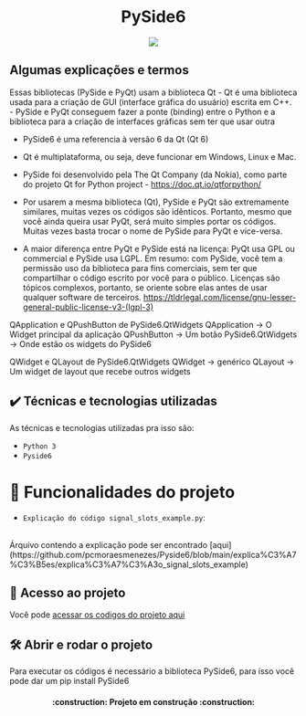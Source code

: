 <h1 align="center"> PySide6 </h1>
<p align="center">
<img loading="lazy" src="http://img.shields.io/static/v1?label=STATUS&message=EM%20DESENVOLVIMENTO&color=GREEN&style=for-the-badge"/>
</p>

<h2>Algumas explicações e termos </h2>
 Essas bibliotecas (PySide e PyQt) usam a biblioteca Qt
  - Qt é uma biblioteca usada para a criação de GUI (interface gráfica
    do usuário) escrita em C++.
    - PySide e PyQt conseguem fazer a ponte (binding) entre o Python e a
    biblioteca para a criação de interfaces gráficas sem ter que usar outra

  - PySide6 é uma referencia à versão 6 da Qt (Qt 6)
  - Qt é multiplataforma, ou seja, deve funcionar em Windows, Linux e Mac.

 - PySide foi desenvolvido pela The Qt Company (da Nokia), como parte do
    projeto Qt for Python project - https://doc.qt.io/qtforpython/
  - Por usarem a mesma biblioteca (Qt), PySide e PyQt são extremamente
    similares, muitas vezes os códigos são idênticos. Portanto, mesmo que você
    ainda queira usar PyQt, será muito simples portar os códigos. Muitas vezes
    basta trocar o nome de PySide para PyQt e vice-versa.
  - A maior diferença entre PyQt e PySide está na licença:
    PyQt usa GPL ou commercial e PySide usa LGPL.
    Em resumo: com PySide, você tem a permissão uso da biblioteca para fins
    comerciais, sem ter que compartilhar o código escrito por você para o
    público.
    Licenças são tópicos complexos, portanto, se oriente sobre elas
    antes de usar qualquer software de terceiros.
    https://tldrlegal.com/license/gnu-lesser-general-public-license-v3-(lgpl-3)

 QApplication e QPushButton de PySide6.QtWidgets
  QApplication -> O Widget principal da aplicação
  QPushButton -> Um botão
  PySide6.QtWidgets -> Onde estão os widgets do PySide6

 QWidget e QLayout de PySide6.QtWidgets
  QWidget -> genérico
  QLayout -> Um widget de layout que recebe outros widgets

## ✔️ Técnicas e tecnologias utilizadas

As técnicas e tecnologias utilizadas pra isso são:
- `Python 3`
- `Pyside6`
  
# :hammer: Funcionalidades do projeto
- `Explicação do código signal_slots_example.py`: 
<br>
Árquivo contendo a explicação pode ser encontrado [aqui](https://github.com/pcmoraesmenezes/Pyside6/blob/main/explica%C3%A7%C3%B5es/explica%C3%A7%C3%A3o_signal_slots_example)

## 📁 Acesso ao projeto
Você pode [acessar os codigos do projeto aqui](https://github.com/pcmoraesmenezes/Pyside6.git)

## 🛠️ Abrir e rodar o projeto
Para executar os códigos é necessário a biblioteca PySide6, para isso você pode dar um pip install PySide6

<h4 align="center"> 
    :construction:  Projeto em construção  :construction:
</h4>
